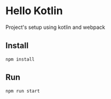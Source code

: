 # Hello Kotlin
Project's setup using kotlin and webpack

## Install

```
npm install
```

## Run

```
npm run start
```